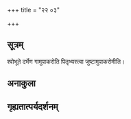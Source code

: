 +++
title = "२२ ०३"

+++
## सूत्रम्
श्वोभूते दर्भेण गामुपाकरोति पितृभ्यस्त्वा जुष्टामुपाकरोमीति।
## अनाकुला

## गृह्यतात्पर्यदर्शनम्

